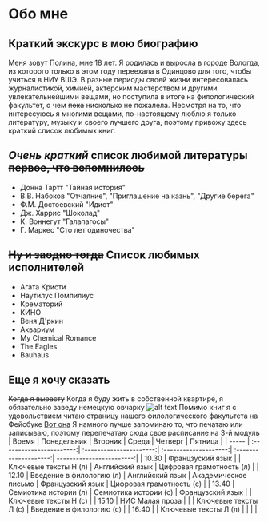 # Обо мне
## Краткий экскурс в мою биографию
Меня зовут Полина, мне 18 лет. Я родилась и выросла в городе Вологда, из которого только в этом году переехала в Одинцово для того, чтобы учиться в НИУ ВШЭ. В разные периоды своей жизни интересовалась журналистикой, химией, актерским мастерством и другими увлекательнейшими вещами, но поступила в итоге на филологический факультет, о чем ~~пока~~ нисколько не пожалела. Несмотря на то, что интересуюсь я многими вещами, по-настоящему люблю я только литературу, музыку и своего лучшего друга, поэтому привожу здесь краткий список любимых книг.
## _Очень краткий_ список любимой литературы ~~первое, что вспомнилось~~
* Донна Тартт "Тайная история"
* В.В. Набоков "Отчаяние", "Приглашение на казнь", "Другие берега"
* Ф.М. Достоевский "Идиот"
* Дж. Харрис "Шоколад"
* К. Воннегут "Галапагосы"
* Г. Маркес "Сто лет одиночества"
## ~~Ну и заодно тогда~~ Список любимых исполнителей
* Агата Кристи
* Наутилус Помпилиус
* Крематорий
* КИНО
* Веня Д'ркин
* Аквариум
* My Chemical Romance
* The Eagles
* Bauhaus
## Еще я хочу сказать
~~Когда я вырасту~~ Когда я буду жить в собственной квартире, я обязательно заведу немецкую овчарку ![alt text](http://dogcatfan.com/uploads/posts/2016-11/1480454347_german-shepherd-dog-photo-6.jpg "Вот такую")
Помимо книг я с удовольствием читаю страницу нашего филологического факультета на Фейсбуке [Вот она](https://www.facebook.com/FilologyHse/ "Открой меня")
Я намного лучше запоминаю то, что печатаю или записываю, поэтому перепечатаю сюда свое расписание на 3-й модуль
| Время | Понедельник              | Вторник                 | Среда                 | Четверг               | Пятница                  |
| ----- | :-----------------------:| :----------------------:| :--------------------:| :--------------------:| ------------------------:|
| 10.30 | Францзуский язык         |                         | Ключевые тексты Н (л) | Английский язык       | Цифровая грамотность (л) |
| 12.10 | Введение в филологию (л) | Английский язык         | Академическое письмо  | Французский язык      | Цифровая грамотность (с) |
| 13.40 | Семиотика истории (л)    | Семиотика истории (с)   | Французский язык      |                       | Ключевые тексты Н (с)    |
| 15.10 | НИС Малая проза          |                         |                       | Ключевые тексты Л (с) | Введение в филологию (с) |
| 16.40 |                          | Ключевые тексты Л (л)   |                       |                       |                          |

